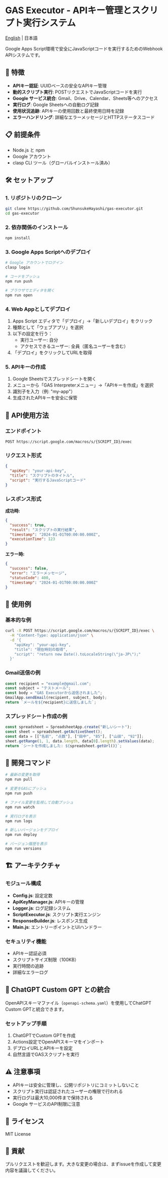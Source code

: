 # GAS Executor - APIキー管理とスクリプト実行システム

[English](README.md) | 日本語

Google Apps Script環境で安全にJavaScriptコードを実行するためのWebhook APIシステムです。

## 🚀 特徴

- **APIキー認証**: UUIDベースの安全なAPIキー管理
- **動的スクリプト実行**: POSTリクエストでJavaScriptコードを実行
- **Google サービス統合**: Gmail、Drive、Calendar、Sheets等へのアクセス
- **実行ログ**: Google Sheetsへの自動ログ記録
- **使用状況追跡**: APIキーの使用回数と最終使用日時を記録
- **エラーハンドリング**: 詳細なエラーメッセージとHTTPステータスコード

## 📋 前提条件

- Node.js と npm
- Google アカウント
- clasp CLI ツール（グローバルインストール済み）

## 🛠️ セットアップ

### 1. リポジトリのクローン
```bash
git clone https://github.com/ShunsukeHayashi/gas-executor.git
cd gas-executor
```

### 2. 依存関係のインストール
```bash
npm install
```

### 3. Google Apps Scriptへのデプロイ
```bash
# Google アカウントでログイン
clasp login

# コードをプッシュ
npm run push

# ブラウザでエディタを開く
npm run open
```

### 4. Web Appとしてデプロイ
1. Apps Script エディタで「デプロイ」→「新しいデプロイ」をクリック
2. 種類として「ウェブアプリ」を選択
3. 以下の設定を行う：
   - 実行ユーザー: 自分
   - アクセスできるユーザー: 全員（匿名ユーザーを含む）
4. 「デプロイ」をクリックしてURLを取得

### 5. APIキーの作成
1. Google Sheetsでスプレッドシートを開く
2. メニューから「GAS Interpreterメニュー」→「APIキーを作成」を選択
3. 識別子を入力（例: "my-app"）
4. 生成されたAPIキーを安全に保管

## 📡 API使用方法

### エンドポイント
```
POST https://script.google.com/macros/s/{SCRIPT_ID}/exec
```

### リクエスト形式
```json
{
  "apiKey": "your-api-key",
  "title": "スクリプトのタイトル",
  "script": "実行するJavaScriptコード"
}
```

### レスポンス形式

**成功時:**
```json
{
  "success": true,
  "result": "スクリプトの実行結果",
  "timestamp": "2024-01-01T00:00:00.000Z",
  "executionTime": 123
}
```

**エラー時:**
```json
{
  "success": false,
  "error": "エラーメッセージ",
  "statusCode": 400,
  "timestamp": "2024-01-01T00:00:00.000Z"
}
```

## 📝 使用例

### 基本的な例
```bash
curl -X POST https://script.google.com/macros/s/{SCRIPT_ID}/exec \
  -H "Content-Type: application/json" \
  -d '{
    "apiKey": "your-api-key",
    "title": "現在時刻の取得",
    "script": "return new Date().toLocaleString(\"ja-JP\");"
  }'
```

### Gmail送信の例
```javascript
const recipient = "example@gmail.com";
const subject = "テストメール";
const body = "GAS Executorから送信されました";
GmailApp.sendEmail(recipient, subject, body);
return `メールを${recipient}に送信しました`;
```

### スプレッドシート作成の例
```javascript
const spreadsheet = SpreadsheetApp.create("新しいシート");
const sheet = spreadsheet.getActiveSheet();
const data = [["名前", "点数"], ["田中", "85"], ["山田", "92"]];
sheet.getRange(1, 1, data.length, data[0].length).setValues(data);
return `シートを作成しました: ${spreadsheet.getUrl()}`;
```

## 🔧 開発コマンド

```bash
# 最新の変更を取得
npm run pull

# 変更をGASにプッシュ
npm run push

# ファイル変更を監視して自動プッシュ
npm run watch

# 実行ログを表示
npm run logs

# 新しいバージョンをデプロイ
npm run deploy

# バージョン履歴を表示
npm run versions
```

## 🏗️ アーキテクチャ

### モジュール構成
- **Config.js**: 設定定数
- **ApiKeyManager.js**: APIキーの管理
- **Logger.js**: ログ記録システム
- **ScriptExecutor.js**: スクリプト実行エンジン
- **ResponseBuilder.js**: レスポンス生成
- **Main.js**: エントリーポイントとUIハンドラー

### セキュリティ機能
- APIキー認証必須
- スクリプトサイズ制限（100KB）
- 実行時間の追跡
- 詳細なエラーログ

## 🤝 ChatGPT Custom GPT との統合

OpenAPIスキーマファイル（`openapi-schema.yaml`）を使用してChatGPT Custom GPTと統合できます。

### セットアップ手順
1. ChatGPTでCustom GPTを作成
2. Actions設定でOpenAPIスキーマをインポート
3. デプロイURLとAPIキーを設定
4. 自然言語でGASスクリプトを実行

## ⚠️ 注意事項

- APIキーは安全に管理し、公開リポジトリにコミットしないこと
- スクリプト実行は認証されたユーザーの権限で行われる
- 実行ログは最大10,000件まで保持される
- Google サービスのAPI制限に注意

## 📄 ライセンス

MIT License

## 🙏 貢献

プルリクエストを歓迎します。大きな変更の場合は、まずissueを作成して変更内容を議論してください。